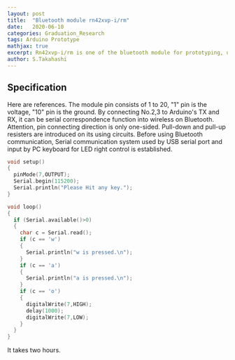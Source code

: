 ```yaml
---
layout: post
title:  "Bluetooth module rn42xvp-i/rm"
date:   2020-06-10
categories: Graduation_Research
tags: Arduino Prototype
mathjax: true
excerpt: Rn42xvp-i/rm is one of the bluetooth module for prototyping, used by Arduino, Raspberry Pi or something like that.
author: S.Takahashi
---
```

## Specification

Here are references.
The module pin consists of 1 to 20, "1" pin is the voltage, "10" pin is the ground.
By connecting No.2,3 to Arduino's TX and RX, it can be serial correspondence function into wireless on Bluetooth.
Attention, pin connecting direction is only one-sided.
Pull-down and pull-up resisters are introduced on its using circuits.
Before using Bluetooth communication, Serial communication system used by USB serial port and input by PC keyboard for LED right control is established.

```c
void setup()
{
  pinMode(7,OUTPUT);
  Serial.begin(115200);
  Serial.println("Please Hit any key.");
}

void loop()
{
  if (Serial.available()>0)
  {
    char c = Serial.read();
    if (c == 'w')
    {
      Serial.println("w is pressed.\n");
    }
    if (c == 'a')
    {
      Serial.println("a is pressed.\n");
    }
    if (c == 'o')
    {
      digitalWrite(7,HIGH);
      delay(1000);
      digitalWrite(7,LOW);
    }
  }
}
```
It takes two hours.